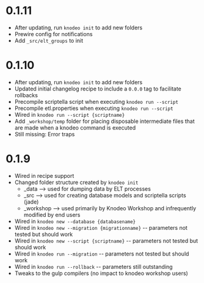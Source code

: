 # 0.1.11

* After updating, run `knodeo init` to add new folders
* Prewire config for notifications
* Add `_src/elt_groups` to init

# 0.1.10

* After updating, run `knodeo init` to add new folders
* Updated initial changelog recipe to include a `0.0.0` tag to facilitate rollbacks
* Precompile scriptella script when executing `knodeo run --script`
* Precompile etl.properties when executing `knodeo run --script`
* Wired in `knodeo run --script {scriptname}`
* Add `_workshop/temp` folder for placing disposable intermediate files that are made when a knodeo command is executed
* Still missing: Error traps

# 0.1.9

* Wired in recipe support
* Changed folder structure created by `knodeo init`
  * _data --> used for dumping data by ELT processes
  * _src --> used for creating database models and scriptella scripts (jade)
  * _workshop --> used primarily by Knodeo Workshop and infrequently modified by end users
* Wired in `knodeo new --database {databasename}`
* Wired in `knodeo new --migration {migrationname}` -- parameters not tested but should work
* Wired in `knodeo new --script {scriptname}` -- parameters not tested but should work
* Wired in `knodeo run --migration` -- parameters not tested but should work
* Wired in `knodeo run --rollback` -- parameters still outstanding
* Tweaks to the gulp compilers (no impact to knodeo workshop users)
